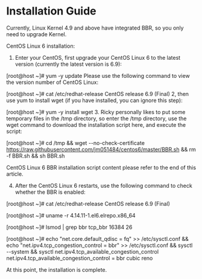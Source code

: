 # Installation Guide

Currently, Linux Kernel 4.9 and above have integrated BBR, so you only need to upgrade Kernel.

CentOS Linux 6 installation:
1. Enter your CentOS, first upgrade your CentOS Linux 6 to the latest version (currently the latest version is 6.9):

[root@host ~]# yum -y update
Please use the following command to view the version number of CentOS Linux:

[root@host ~]# cat /etc/redhat-release
CentOS release 6.9 (Final)
2, then use yum to install wget (if you have installed, you can ignore this step):

[root@host ~]# yum -y install wget
3. Ricky personally likes to put some temporary files in the /tmp directory, so enter the /tmp directory, use the wget command to download the installation script here, and execute the script:

[root@host ~]# cd /tmp && wget --no-check-certificate https://raw.githubusercontent.com/jm051484/centos6/master/BBR.sh && rm -f BBR.sh && sh BBR.sh

CentOS Linux 6 BBR installation script content please refer to the end of this article.

4. After the CentOS Linux 6 restarts, use the following command to check whether the BBR is enabled:

[root@host ~]# cat /etc/redhat-release 
CentOS release 6.9 (Final)

[root@host ~]# uname -r
4.14.11-1.el6.elrepo.x86_64

[root@host ~]# lsmod | grep bbr
tcp_bbr                16384  26 

[root@host ~]# echo "net.core.default_qdisc = fq" >> /etc/sysctl.conf && echo "net.ipv4.tcp_congestion_control = bbr" >> /etc/sysctl.conf && sysctl --system && sysctl net.ipv4.tcp_available_congestion_control
net.ipv4.tcp_available_congestion_control = bbr cubic reno

At this point, the installation is complete.
